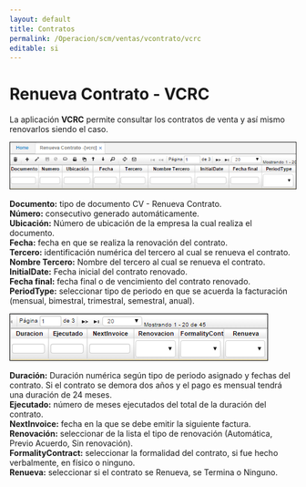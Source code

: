 ```yaml
---
layout: default
title: Contratos
permalink: /Operacion/scm/ventas/vcontrato/vcrc
editable: si
---
```


# Renueva Contrato - VCRC

La aplicación **VCRC** permite consultar los contratos de venta y así mismo renovarlos siendo el caso.  

![](vcrc1.png)

**Documento:** tipo de documento CV - Renueva Contrato.  
**Número:** consecutivo generado automáticamente.  
**Ubicación:** Número de ubicación de la empresa la cual realiza el documento.  
**Fecha:** fecha en que se realiza la renovación del contrato.  
**Tercero:** identificación numérica del tercero al cual se renueva el contrato.  
**Nombre Tercero:** Nombre del tercero al cual se renueva el contrato.  
**InitialDate:** Fecha inicial del contrato renovado.  
**Fecha final:** fecha final o de vencimiento del contrato renovado.  
**PeriodType:** seleccionar tipo de periodo en que se acuerda la facturación (mensual, bimestral, trimestral, semestral, anual).  

![](vcrc2.png)

**Duración:** Duración numérica según tipo de periodo asignado y fechas del contrato. Si el contrato se demora dos años y el pago es mensual tendrá una duración de 24 meses.  
**Ejecutado:** número de meses ejecutados del total de la duración del contrato.  
**NextInvoice:** fecha en la que se debe emitir la siguiente factura.  
**Renovación:** seleccionar de la lista el tipo de renovación (Automática, Previo Acuerdo, Sin renovación).  
**FormalityContract:** seleccionar la formalidad del contrato, si fue hecho verbalmente, en físico o ninguno.  
**Renueva:** seleccionar si el contrato se Renueva, se Termina o Ninguno.  





